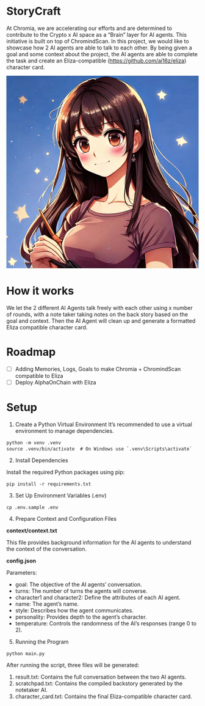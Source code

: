 # StoryCraft
At Chromia, we are accelerating our efforts and are determined to contribute to the Crypto x AI space as a “Brain” layer for AI agents. This initiative is built on top of ChromindScan. In this project, we would like to showcase how 2 AI agents are able to talk to each other. By being given a goal and some context about the project, the AI agents are able to complete the task and create an Eliza-compatible (https://github.com/ai16z/eliza) character card.

![](logo.jpg)

# How it works
We let the 2 different AI Agents talk freely with each other using x number of rounds, with a note taker taking notes on the back story based on the goal and context. Then the AI Agent will clean up and generate a formatted Eliza compatible character card.


# Roadmap
- [ ] Adding Memories, Logs, Goals to make Chromia + ChromindScan compatible to Eliza
- [ ] Deploy AlphaOnChain with Eliza

# Setup

1. Create a Python Virtual Environment
It’s recommended to use a virtual environment to manage dependencies.

```
python -m venv .venv
source .venv/bin/activate  # On Windows use `.venv\Scripts\activate`
```

2. Install Dependencies

Install the required Python packages using pip:
```
pip install -r requirements.txt
```

3. Set Up Environment Variables (.env)

```
cp .env.sample .env
```


4. Prepare Context and Configuration Files

**context/context.txt**

This file provides background information for the AI agents to understand the context of the conversation.

**config.json**

Parameters:
- goal: The objective of the AI agents’ conversation.
- turns: The number of turns the agents will converse.
- character1 and character2: Define the attributes of each AI agent.
- name: The agent’s name.
- style: Describes how the agent communicates.
- personality: Provides depth to the agent’s character.
- temperature: Controls the randomness of the AI’s responses (range 0 to 2).

5. Running the Program

```
python main.py
```

After running the script, three files will be generated:
1.	result.txt: Contains the full conversation between the two AI agents.
2.	scratchpad.txt: Contains the compiled backstory generated by the notetaker AI.
3.	character_card.txt: Contains the final Eliza-compatible character card.
